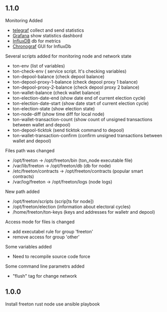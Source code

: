 ## 1.1.0

Monitoring Added 
- [telegraf](https://www.influxdata.com/time-series-platform/telegraf/) collect and send statistics
- [Grafana](https://grafana.com/) show statistics dashbord
- [InfluxDB](https://www.influxdata.com/) db for metrics
- [Chronograf](https://www.influxdata.com/time-series-platform/chronograf/) GUI for InfluxDb

Several scripts added for monitoring node and network state
- ton-env (list of variables)
- ton-check-env ( service script. It's checking variables)
- ton-depool-balance (check depool balance)
- ton-depool-proxy-1-balance (check depool proxy 1 balance)
- ton-depool-proxy-2-balance (check depool proxy 2 balance)
- ton-wallet-balance (check wallet balance)
- ton-election-date-end (show date end of current election cycle)
- ton-election-date-start (show date start of current election cycle)
- ton-election-state (show election state)
- ton-node-diff (show time diff for local node)
- ton-wallet-transaction-count (show count of unsigned transactions between wallet and depool)
- ton-depool-ticktok (send ticktok command to depool)
- ton-wallet-transaction-confirm (confirm unsigned transactions between wallet and depool)

Files path was changed 
- /opt/freeton -> /opt/freeton/bin (ton_node executable file)
- /var/lib/freeton -> /opt/freeton/db (db for node)
- /etc/freeton/contracts -> /opt/freeton/contracts (popular smart contracts)
- /var/log/freeton -> /opt/freeton/logs (node logs)

New path added
- /opt/freeton/scripts (scrip[ts for node])
- /opt/freeton/election (information about electoral cycles)
- /home/freeton/ton-keys (keys and addresses for walletr and depool)

Access mode for files is changed
- add executabel rule for group 'freeton'
- remove access for group 'other' 

Some variables added
- Need to recompile source code force 

Some command line parametrs added
- "flush" tag for change network

## 1.0.0

Install freeton rust node use ansible playbook